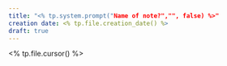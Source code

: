 ```yaml
---
title: "<% tp.system.prompt("Name of note?","", false) %>"
creation date: <% tp.file.creation_date() %>
draft: true
---
```

<% tp.file.cursor() %>